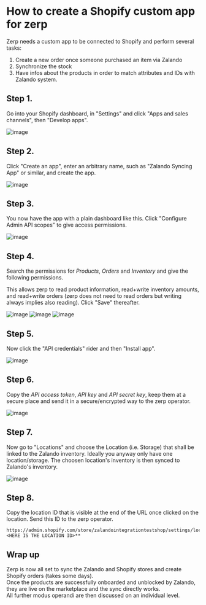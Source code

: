 # How to create a Shopify custom app for zerp

Zerp needs a custom app to be connected to Shopify and perform several tasks:
1) Create a new order once someone purchased an item via Zalando
2) Synchronize the stock
3) Have infos about the products in order to match attributes and IDs with Zalando system.

## Step 1.

Go into your Shopify dashboard, in "Settings" and click "Apps and sales channels", then "Develop apps".

![image](https://user-images.githubusercontent.com/43708486/219960728-0517d533-6ffb-49f9-96ef-73033da593ae.png)

## Step 2.

Click "Create an app", enter an arbitrary name, such as "Zalando Syncing App" or similar, and create the app.

![image](https://user-images.githubusercontent.com/43708486/219960837-008a21b8-c84f-4ca3-9f1c-ff5bc841613c.png)

## Step 3.

You now have the app with a plain dashboard like this. Click "Configure Admin API scopes" to give access permissions.

![image](https://user-images.githubusercontent.com/43708486/219960976-b2be87c8-9f3b-4a54-bf91-a64482592374.png)

## Step 4.

Search the permissions for *Products*, *Orders* and *Inventory* and give the following permissions.

This allows zerp to read product information, read+write inventory amounts, and read+write orders (zerp does not need to read orders but writing always implies also reading).
Click "Save" thereafter.

![image](https://user-images.githubusercontent.com/43708486/219961188-afd69fc2-adca-4a63-8ee3-b715095ff8c8.png)
![image](https://user-images.githubusercontent.com/43708486/219961193-b10ea32f-f3ed-4680-81f3-8a27874c8984.png)
![image](https://user-images.githubusercontent.com/43708486/219961196-755f49d2-3ba8-430d-8896-9f5950d9875d.png)

## Step 5.

Now click the "API credentials" rider and then "Install app".

![image](https://user-images.githubusercontent.com/43708486/219961381-a32c4724-c2a1-49f7-b052-986d2263ae70.png)

## Step 6.

Copy the *API access token*, *API key* and *API secret key*, keep them at a secure place and send it in a secure/encrypted way to the zerp operator. 

![image](https://user-images.githubusercontent.com/43708486/219961465-6d805769-0e22-45cc-a4d4-880f59d08fc2.png)

## Step 7.

Now go to "Locations" and choose the Location (i.e. Storage) that shall be linked to the Zalando inventory. Ideally you anyway only have one location/storage.
The choosen location's inventory is then synced to Zalando's inventory.

![image](https://user-images.githubusercontent.com/43708486/219961685-4cfd08a5-a75d-46af-ba40-f4005d1b511c.png)

## Step 8.

Copy the location ID that is visible at the end of the URL once clicked on the location.
Send this ID to the zerp operator.

```
https://admin.shopify.com/store/zalandointegrationtestshop/settings/locations/**<HERE IS THE LOCATION ID>**
```

## Wrap up

Zerp is now all set to sync the Zalando and Shopify stores and create Shopify orders (takes some days).  
Once the products are successfully onboarded and unblocked by Zalando, they are live on the marketplace and the sync directly works.  
All further modus operandi are then discussed on an individual level.
















